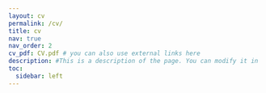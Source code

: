 ```yaml
---
layout: cv
permalink: /cv/
title: cv
nav: true
nav_order: 2
cv_pdf: CV.pdf # you can also use external links here
description: #This is a description of the page. You can modify it in '_pages/cv.md'. You can also change or remove the top pdf download button.
toc:
  sidebar: left
---
```

